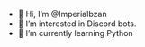 - 👋 Hi, I’m @ImperiaIbzan
- 👀 I’m interested in Discord bots.
- 🌱 I’m currently learning Python

<!---
ImperiaIbzan/ImperiaIbzan is a ✨ special ✨ repository because its `README.md` (this file) appears on your GitHub profile.
You can click the Preview link to take a look at your changes.
--->
